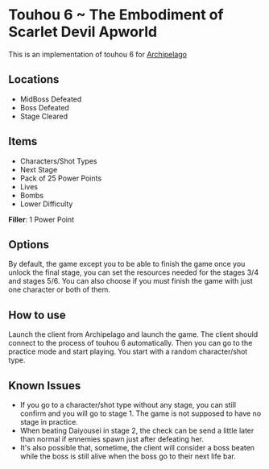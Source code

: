 # Touhou 6 ~ The Embodiment of Scarlet Devil Apworld

This is an implementation of touhou 6 for [Archipelago](https://github.com/ArchipelagoMW/Archipelago)

## Locations
* MidBoss Defeated
* Boss Defeated
* Stage Cleared

## Items
* Characters/Shot Types
* Next Stage
* Pack of 25 Power Points
* Lives
* Bombs
* Lower Difficulty

**Filler**: 1 Power Point

## Options
By default, the game except you to be able to finish the game once you unlock the final stage, you can set the resources needed for the stages 3/4 and stages 5/6.
You can also choose if you must finish the game with just one character or both of them.

## How to use

Launch the client from Archipelago and launch the game. The client should connect to the process of touhou 6 automatically.
Then you can go to the practice mode and start playing. You start with a random character/shot type.

## Known Issues
* If you go to a character/shot type without any stage, you can still confirm and you will go to stage 1. The game is not supposed to have no stage in practice.
* When beating Daiyousei in stage 2, the check can be send a little later than normal if ennemies spawn just after defeating her.
* It's also possible that, sometime, the client will consider a boss beaten while the boss is still alive when the boss go to their next life bar.